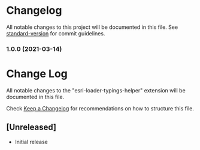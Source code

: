 # Changelog

All notable changes to this project will be documented in this file. See [standard-version](https://github.com/conventional-changelog/standard-version) for commit guidelines.

### 1.0.0 (2021-03-14)

# Change Log

All notable changes to the "esri-loader-typings-helper" extension will be documented in this file.

Check [Keep a Changelog](http://keepachangelog.com/) for recommendations on how to structure this file.

## [Unreleased]

- Initial release